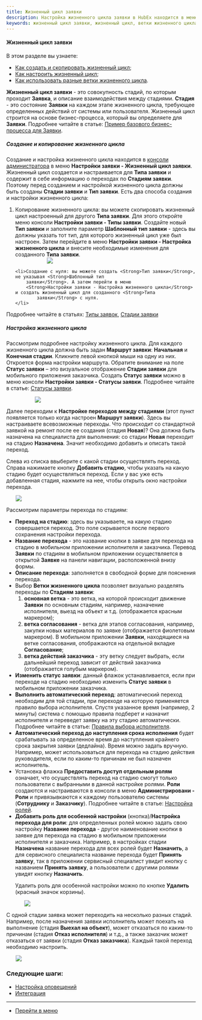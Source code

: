 ```yaml
---
title: Жизненный цикл заявки
description: Настройка жизненного цикла заявки в HubEx находится в меню консоли администрирования Настройки заявки - Жизненный цикл заявки. Жизненный цикл можно скопировать из уже созданного и настроенного для Типа заявки. Создайте новый Тип заявки в меню Настройки заявки - Типы заявок и заполните параметр Шаблонный тип заявки.
keywords: жизненный цикл заявки, жизненный цикл, ветки жизненного цикла, копирование жизненного цикла, копировать жизненный цикл, hubex, хабекс, хубекс, хабикс
---
```


#### Жизненный цикл заявки
В этом разделе вы узнаете:
<html>
<meta charset="utf-8">
<ul>
    <li><a href="#lifecyclecreate">Как создать и скопировать жизненный цикл</a>;</li>
      <li><a href="#lifecycle">Как настроить жизненный цикл</a>;</li>
    <li><a href="#lifecyclebrunch">Как использовать разные ветки жизненного цикла</a>.</li>
</ul>
</html>
<body>
<p><strong>Жизненный цикл заявки</strong> - это совокупность стадий, по которым проходит <Strong>Заявка</Strong>, и описание
    взаимодействия между
    стадиями. <Strong>Стадия</Strong> - это состояние <Strong>Заявки</Strong> на каждом этапе жизненного цикла,
    требующее определенных действий от системы
    или пользователя. Жизненный цикл строится на основе бизнес-процесса, который вы определяете для
    <Strong>Заявки</Strong>. Подробнее
    читайте в статье: <a href="https://wiki.hubex.ru/docs/FAQ/RU/admin/BusinessProcess.html">Пример базового
        бизнес-процесса для Заявки</a>.</p>
<h5 id="lifecyclecreate">Создание и копирование жизненного цикла</h5>
<p>Создание и настройка жизненного цикла находится в <a
        href="https://wiki.hubex.ru/docs/FAQ/RU/admin/HowToEnterTheAdmin.html">консоли администратора</a> в меню
    <Strong>Настройки
        заявки - Жизненный цикл заявки</Strong>. Жизненный цикл создается и настраивается для <Strong>Типа заявки</Strong> и
    содержит в себе информацию о
    переходах по <Strong>Стадиям заявки</Strong>. Поэтому перед созданием и настройкой жизненного цикла должны быть
    созданы <Strong>Стадии заявки</Strong>
    и <Strong>Тип
        заявки</Strong>. Есть два способа создания и настройки жизненного цикла:
<ol>
    <li>Копирование жизненного цикла: вы можете скопировать жизненный цикл настроенный для другого <Strong>Типа
        заявки</Strong>. Для
        этого откройте меню консоли <Strong>Настройки заявки - Типы
            заявки</Strong>. Создайте новый <Strong>Тип заявки</Strong> и заполните параметр <Strong>Шаблонный тип
            заявки</Strong> - здесь вы должны указать тот тип,
        для которого жизненный цикл уже был настроен. Затем перейдите в меню <Strong>Настройки заявки - Настройка
            жизненного
            цикла</Strong> и внесите необходимые изменения для созданного <Strong>Типа заявки</Strong>.
    </li>
    <div>
        <img style="margin: 0 auto; display: block; max-width: 65%;"
             src="/attachments/images/FAQ/ADMIN/TicketLifeCycle/TicketType.jpg"/>
    </div>

    <li>Создание с нуля: вы можете создать <Strong>Тип заявки</Strong>, не указывая <Strong>Шаблонный тип
        заявки</Strong>. А затем перейти в меню
        <Strong>Настройки заявки - Настройка жизненного цикла</Strong> и создать жизненный цикл для созданного <Strong>Типа
            заявки</Strong> с нуля.
    </li>
</ol>
</p>

<p>Подробнее читайте в статьях: <a
        href="https://wiki.hubex.ru/docs/FAQ/RU/admin/TicketType.html">Типы заявок</a>, <a
        href="https://wiki.hubex.ru/docs/FAQ/RU/admin/StageType.html">Стадии заявки</a></p>

<h5 id="lifecycle">Настройка жизненного цикла</h5>
<p>Рассмотрим подробнее настройку жизненного цикла. Для каждого жизненного цикла должна быть задан <Strong>Маршрут
    заявки</Strong>: <Strong>Начальная</Strong> и
    <Strong>Конечная стадии</Strong>. Кликните левой кнопкой мыши на одну из них. Откроется форма настройки
    маршрута. Обратите внимание на поле <Strong>Статус заявки</Strong> – это визуальное отображение <Strong>Стадии
        заявки</Strong> для мобильного
    приложения заказчика. Создать <Strong>Статус заявки</Strong> можно в меню консоли <Strong>Настройки заявки - Статусы
        заявки</Strong>. Подробнее
    читайте в статье: <a href="https://wiki.hubex.ru/docs/FAQ/RU/admin/StatusType.html">Статусы заявки</a>.</p>
<div>
    <img style="margin: 0 auto; display: block; max-width: 70%;"
         src="/attachments/images/FAQ/ADMIN/TicketLifeCycle/StartEnd.jpg"/>
</div>
<p>Далее переходим к <Strong>Настройке переходов между стадиями</Strong> (этот пункт появляется только когда настроен
    <Strong>Маршрут заявки</Strong>).
    Здесь вы настраиваете всевозможные переходы. Что происходит со стандартной заявкой на ремонт после ее
    создания (стадия <Strong>Новая</Strong>)? Она должна быть назначена на специалиста для выполнения: со стадии
    <Strong>Новая</Strong> переходит на стадию <Strong>Назначена</Strong>. Значит необходимо добавить и описать
    такой переход.</p>
<p>Слева из списка ввыберите с какой стадии осуществлять переход. Справа нажимаете кнопку <Strong>Добавить стадию</Strong>,
    чтобы указать на какую стадию будет осуществляться переход. Если у вас уже есть добавленная
    стадия, нажмите на нее, чтобы открыть окно настройки перехода.</p>

<div>
    <img style="margin: 0 auto; display: block; max-width: 90%;"
         src="/attachments/images/FAQ/ADMIN/TicketLifeCycle/StageSettings.jpg"/>
</div>
<p>Рассмотрим параметры перехода по стадиям:</p>
<ul>
    <li><Strong>Переход на стадию</Strong>: здесь вы указываете, на какую стадию совершается переход. Это поле
        скрывается после первого
        сохранения настройки перехода.
    </li>
    <li><Strong>Название перехода</Strong> - это название кнопки в заявке для перехода на стадию в мобильном приложении
        исполнителя и
        заказчика.
        Перевод <Strong>Заявки</Strong> по стадиям в мобильном приложении осуществляется в открытой
        <Strong>Заявке</Strong> на панели навигации,
        расположенной внизу формы.
    </li>
    <li><Strong>Описание перехода</Strong>: заполняется в свободной форме для пояснения перехода.</li>
    <li id="lifecyclebrunch">Выбор <Strong>Ветки жизненного цикла</Strong> позволяет визуально разделять переходы по
        <Strong>Стадиям заявки</Strong>:
        <ol>
            <li><Strong>основная ветка</Strong> - это ветка, на которой происходит движение <Strong>Заявки</Strong> по
                основным стадиям, например,
                назначение исполнителя, выезд на объект и т.д. (отображается красным маркером);
            </li>
            <li><Strong>ветка согласования</Strong> - ветка для этапов согласования, например, закупки новых материалов
                по заявке
                (отображается фиолетовым маркером). В мобильном приложении <Strong>Заявки</Strong>, находящиеся на ветке
                согласования,
                отображаются на отдельной вкладке <Strong>Согласование</Strong>;
            </li>
            <li><Strong>ветка действий заказчика</Strong> - эту ветку следует выбрать, если дальнейший переход зависит
                от действий
                заказчика (отображается голубым маркером).
            </li>
        </ol>
    </li>
    <li><Strong>Изменить статус заявки</Strong>: данный флажок устанавливается, если при переходе на стадию необходимо
        изменить <Strong>Статус
            заявки</Strong> в мобильном приложении заказчика.
    </li>
    <li><Strong>Выполнить автоматический переход</Strong>: автоматический переход необходим для той стадии, при переходе
        на которую
        применяется правило выбора исполнителя.
        Спустя указанное время (например, 2 минуты) система с помощью правила подберет и назначит исполнителя и
        переведет заявку на эту стадию автоматически. Подробнее читайте в статье: <a
                href="https://wiki.hubex.ru/docs/FAQ/RU/admin/RulesOfChoice.html">Правила выбора исполнителя</a>.
    </li>
    <li><Strong>Автоматический переход до наступления срока исполнения</Strong> будет срабатывать за определенное время
        до наступления
        крайнего срока закрытия заявки (дедлайна). Время можно задать вручную.
        Например, может использоваться для перехода на стадию действия руководителя, если по каким-то причинам не был
        назначен исполнитель.
    </li>
    <li>Установка флажка <Strong>Предоставить доступ отдельным ролям</Strong> означает, что осуществлять переход на
        стадию смогут только
        пользователи с выбранными в данной настройке ролями. <Strong>Роли</Strong> создаются и настраиваются в консоли в
        меню
        <Strong>Администрировани - Роли</Strong> и привязывкаются к каждому пользователю системы (<Strong>Сотруднику</Strong> и <Strong>Заказчику</Strong>). Подробнее читайте в статье: <a
                href="https://wiki.hubex.ru/docs/FAQ/RU/admin/Roles.html">Настройка ролей</a>.
    </li>
    <li><Strong>Добавить роль для особенной настройки</Strong> (кнопка)/<Strong>Настройка перехода для роли</Strong>:
        для определенных ролей можно задать
        свою настройку <Strong>Название перехода</Strong> - другое наименование кнопки в заявке для перехода
        на стадию в мобильном приложении исполнителя и заказчика.
        Например, в настройках стадии <Strong>Назначена</Strong> название перехода для всех ролей будет <Strong>Назначить</Strong>,
        а для сервисного
        специалиста название перехода будет <Strong>Принять заявку</Strong>, так в приложении сервисный специалист
        увидит кнопку с
        названием <Strong>Принять заявку</Strong>, а пользователи с другими ролями увидят кнопку
        <Strong>Назначить</Strong>.
        <p>Удалить роль для особенной настройки можно по кнопке <Strong>Удалить</Strong> (красный значок корзины).</p>
        <div>
            <img style="margin: 0 auto; display: block; max-width: 90%;"
                 src="/attachments/images/FAQ/ADMIN/TicketLifeCycle/SpecialRoleSettings.jpg"/>
        </div>
    </li>
</ul>


<p>С одной стадии заявка может переходить на несколько разных стадий. Например, после назначения заявки исполнитель
    может поехать на выполнение (стадия <Strong>Выехал на объект</Strong>), может отказаться по каким-то причинам
    (стадия <Strong>Отказ
        исполнителя</Strong>) и т.д., а также заказчик может отказаться от заявки (стадия <Strong>Отказ
        заказчика</Strong>). Каждый такой переход
    необходимо настроить.</p>
<div>
    <img style="margin: 0 auto; display: block; max-width: 90%;"
         src="/attachments/images/FAQ/ADMIN/TicketLifeCycle/ManyStages.jpg"/>
</div>

</body>

### Следующие шаги:
- [Настройка оповещений](./Notifications.md)
- [Интеграция](./Integration.md)


____
- [Перейти в меню](http://wiki.hubex.ru)

